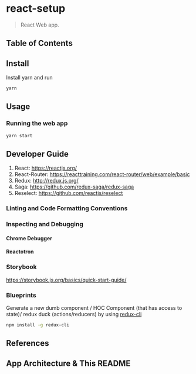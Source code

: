 # react-setup
> React Web app.

## Table of Contents

## Install
Install yarn and run
``` bash
yarn
```

## Usage


### Running the web app
```bash
yarn start
```

## Developer Guide
1. React: https://reactjs.org/
2. React-Router: https://reacttraining.com/react-router/web/example/basic
3. Redux: http://redux.js.org/
4. Saga: https://github.com/redux-saga/redux-saga
5. Reselect: https://github.com/reactjs/reselect

### Linting and Code Formatting Conventions


### Inspecting and Debugging

#### Chrome Debugger


#### Reactotron

### Storybook
https://storybook.js.org/basics/quick-start-guide/

### Blueprints

Generate a new dumb component / HOC Component (that has access to state)/ redux duck (actions/reducers) by using [redux-cli](https://github.com/SpencerCDixon/redux-cli)

```bash
npm install -g redux-cli
```

## References


## App Architecture & This README

